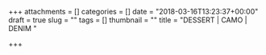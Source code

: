 +++
attachments = []
categories = []
date = "2018-03-16T13:23:37+00:00"
draft = true
slug = ""
tags = []
thumbnail = ""
title = "DESSERT | CAMO | DENIM "

+++
